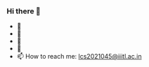 ### Hi there 👋

<!--
**SuthariNirnayaSindhu/SuthariNirnayaSindhu** is a ✨ _special_ ✨ repository because its `README.md` (this file) appears on your GitHub profile.

Here are some ideas to get you started:
-->

- 🔭 
- 🌱 
- 👯 
- 🤔 
- 📫 How to reach me: lcs2021045@iiitl.ac.in
<!-- - 😄 Pronouns: ...
- ⚡ Fun fact: ... -->
<!-- - 💬 Ask me about  -->
